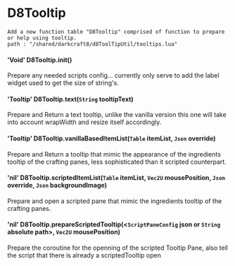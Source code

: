 # D8Tooltip
    Add a new function table "D8Tooltip" comprised of function to prepare or help using tooltip.
    path : "/shared/darkcraft8/d8ToolTipUtil/tooltips.lua"

#### 'Void' D8Tooltip.init()

Prepare any needed scripts config... currently only serve to add the label widget used to get the size of string's.

#### 'Tooltip' D8Tooltip.text(`String` tooltipText)

Prepare and Return a text tooltip, unlike the vanilla version this one will take into account wrapWidth and resize itself accordingly.

#### 'Tooltip' D8Tooltip.vanillaBasedItemList(`Table` itemList, `Json` override)

Prepare and Return a tooltip that mimic the appearance of the ingredients tooltip of the crafting panes, less sophisticated than it scripted    counterpart.

#### 'nil' D8Tooltip.scriptedItemList(`Table` itemList, `Vec2U` mousePosition, `Json` override, `Json` backgroundImage)

Prepare and open a scripted pane that mimic the ingredients tooltip of the crafting panes.


#### 'nil' D8Tooltip.prepareScriptedTooltip(<`ScriptPaneConfig` json or `String` absolute path>, `Vec2U` mousePosition) 

Prepare the coroutine for the openning of the scripted Tooltip Pane, also tell the script that there is already a scriptedTooltip open